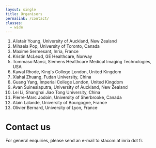 ```yaml
---
layout: single
title: Organisers
permalink: /contact/
classes:
  - wide
---
```


1. Alistair Young, University of Auckland, New Zealand
1. Mihaela Pop, University of Toronto, Canada
1. Maxime Sermesant, Inria, France
1. Kristin McLeod, GE Healthcare, Norway
1. Tommaso Mansi, Siemens Healthcare Medical Imaging Technologies, USA
1. Kawal Rhode, King's College London, United Kingdom
1. Xiahai Zhuang, Fudan University, China
1. Guang Yang, Imperial College London, United Kingdom
1. Avan Suinesiaputra, University of Auckland, New Zealand
1. Lei Li, Shanghai Jiao Tong University, China
1. Pierre-Marc Jodoin, University of Sherbrooke, Canada
1. Alain Lalande, University of Bourgogne, France
1. Olivier Bernard, University of Lyon, France

# Contact us

For general enquiries, please send an e-mail to stacom at inria dot fr.

